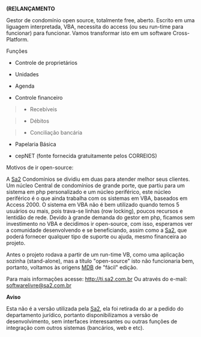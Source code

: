 **(RE)LANÇAMENTO**

Gestor de condomínio open source, totalmente free, aberto.
Escrito em uma liguagem interpretada, VBA, necessita do access (ou seu run-time para funcionar) para funcionar.
Vamos transformar isto em um software Cross-Platform.

Funções

- Controle de proprietários

- Unidades

- Agenda

- Controle financeiro

> - Recebíveis

> - Débitos

> - Conciliação bancária

- Papelaria Básica

- cepNET (fonte fornecida gratuitamente pelos CORREIOS)

Motivos de ir open-source:

A [Sa2](Sa2.md) Condomínios se dividiu em duas para atender melhor seus clientes.
Um núcleo Central de condomínios de grande porte, que partiu para um sistema em php personalizado e um núcleo periférico, este núcleo periférico é o que ainda trabalha com os sistemas em VBA, baseados em Access 2000. O sistema em VBA não é bem utilizado quando temos 5 usuários ou mais, pois trava-se linhas (row locking), poucos recursos e lentidão de rede.
Devido à grande demanda do gestor em php, ficamos sem investimento no VBA e decidimos ir open-source, com isso, esperamos ver a comunidade desenvolvendo e se beneficiando, assim como a [Sa2](Sa2.md), que poderá fornecer qualquer tipo de suporte ou ajuda, mesmo financeira ao projeto.

Antes o projeto rodava a partir de um run-time VB, como uma aplicação sozinha (stand-alone), mas a título "open-source" isto não funcionaria bem, portanto, voltamos às origens [MDB](MDB.md) de "fácil" edição.

Para mais informações acesse: http://ti.sa2.com.br
Ou através do e-mail: softwarelivre@sa2.com.br

**Aviso**

Esta não é a versão utilizada pela [Sa2](Sa2.md), ela foi retirada do ar a pedido do departamento jurídico, portanto disponibilizamos a versão de desenvolvimento, sem interfaces interessantes ou outras funções de integração com outros sistemas (bancários, web e etc).